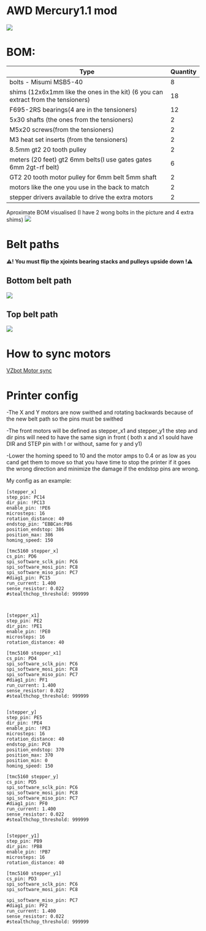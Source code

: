 # AWD Mercury1.1 mod
<img src="AWD_render.PNG">


# BOM:
| Type | Quantity |
| --- | --- |
| bolts - Misumi MSB5-40 | 8 |
| shims (12x6x1mm like the ones in the kit) (6 you can extract from the tensioners) | 18 |
| F695-2RS bearings(4 are in the tensioners) | 12 |
| 5x30 shafts (the ones from the tensioners) | 2 |
| M5x20 screws(from the tensioners) | 2 |
| M3 heat set inserts (from the tensioners) | 2 |
| 8.5mm gt2 20 tooth pulley | 2 |
| meters (20 feet) gt2 6mm belts(I use gates gates 6mm 2gt-rf belt) | 6 |
| GT2 20 tooth motor pulley for 6mm belt 5mm shaft | 2 |
| motors like the one you use in the back to match | 2 |
| stepper drivers available to drive the extra motors | 2 |

Aproximate BOM visualised (I have 2 wong bolts in the picture and 4 extra shims)
<img src="BOM.jpg">

# Belt paths
**:warning:! You must flip the xjoints bearing stacks and pulleys upside down !:warning:**

## Bottom belt path

<img src="Pictures/BottomBeltPath.png">

## Top belt path

<img src="Pictures/TopBeltPath.png">

# How to sync motors

[VZbot Motor sync](https://www.youtube.com/watch?v=so9oqJyirKY)

# Printer config

-The X and Y motors are now swithed and rotating backwards because of the new belt path so the pins must be swithed 

-The front motors will be defined as stepper_x1 and stepper_y1 the step and dir pins will need to have the same sign in front ( both x and x1 sould have DIR and STEP pin with ! or without, same for y and y1)

-Lower the homing speed to 10 and the motor amps to 0.4 or as low as you cand get them to move so that you have time to stop the printer if it goes the wrong direction and minimize the damage if the endstop pins are wrong.

My config as an example:
```
[stepper_x]
step_pin: PC14
dir_pin: !PC13
enable_pin: !PE6
microsteps: 16
rotation_distance: 40
endstop_pin: ^EBBCan:PB6
position_endstop: 386
position_max: 386
homing_speed: 150

[tmc5160 stepper_x]
cs_pin: PD6
spi_software_sclk_pin: PC6
spi_software_mosi_pin: PC8
spi_software_miso_pin: PC7
#diag1_pin: PC15
run_current: 1.400
sense_resistor: 0.022
#stealthchop_threshold: 999999



[stepper_x1]
step_pin: PE2
dir_pin: !PE1
enable_pin: !PE0
microsteps: 16
rotation_distance: 40

[tmc5160 stepper_x1] 
cs_pin: PD4
spi_software_sclk_pin: PC6
spi_software_mosi_pin: PC8
spi_software_miso_pin: PC7
#diag1_pin: PF1
run_current: 1.400
sense_resistor: 0.022
#stealthchop_threshold: 999999


[stepper_y]
step_pin: PE5
dir_pin: !PE4
enable_pin: !PE3
microsteps: 16
rotation_distance: 40
endstop_pin: PC0
position_endstop: 370
position_max: 370
position_min: 0
homing_speed: 150

[tmc5160 stepper_y]
cs_pin: PD5
spi_software_sclk_pin: PC6
spi_software_mosi_pin: PC8
spi_software_miso_pin: PC7
#diag1_pin: PF0
run_current: 1.400
sense_resistor: 0.022
#stealthchop_threshold: 999999


[stepper_y1]
step_pin: PB9
dir_pin: !PB8
enable_pin: !PB7
microsteps: 16
rotation_distance: 40

[tmc5160 stepper_y1] 
cs_pin: PD3
spi_software_sclk_pin: PC6
spi_software_mosi_pin: PC8

spi_software_miso_pin: PC7
#diag1_pin: PF2
run_current: 1.400
sense_resistor: 0.022
#stealthchop_threshold: 999999
```
